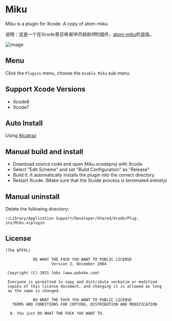 
# Miku
  Miku is a plugin for Xcode. A copy of atom-miku.

  说明：这是一个在Xcode里召唤*程序员鼓励师*的插件，[atom-miku](https://github.com/sunqibuhuake/atom-miku)的盗版。

  ![image](https://github.com/poboke/Miku/raw/master/Screenshots/about.png)

## Menu

  Click the `Plugins` menu, choose the `Enable Miku` sub menu.

## Support Xcode Versions
  - Xcode6
  - Xcode7

## Auto Install
  Using [Alcatraz](https://github.com/alcatraz/Alcatraz)

## Manual build and install
  - Download source code and open Miku.xcodeproj with Xcode.
  - Select "Edit Scheme" and set "Build Configuration" as "Release"
  - Build it. It automatically installs the plugin into the correct directory.
  - Restart Xcode. (Make sure that the Xcode process is terminated entirely)

## Manual uninstall 
  Delete the following directory:

  `~/Library/Application Support/Developer/Shared/Xcode/Plug-ins/Miku.xcplugin`

## License
	(The WTFPL)
	
	            DO WHAT THE FUCK YOU WANT TO PUBLIC LICENSE
	                    Version 2, December 2004
	
	 Copyright (C) 2015 Jobs (www.poboke.com)
	
	 Everyone is permitted to copy and distribute verbatim or modified
	 copies of this license document, and changing it is allowed as long
	 as the name is changed.
	
	            DO WHAT THE FUCK YOU WANT TO PUBLIC LICENSE
	   TERMS AND CONDITIONS FOR COPYING, DISTRIBUTION AND MODIFICATION
	
	  0. You just DO WHAT THE FUCK YOU WANT TO.

